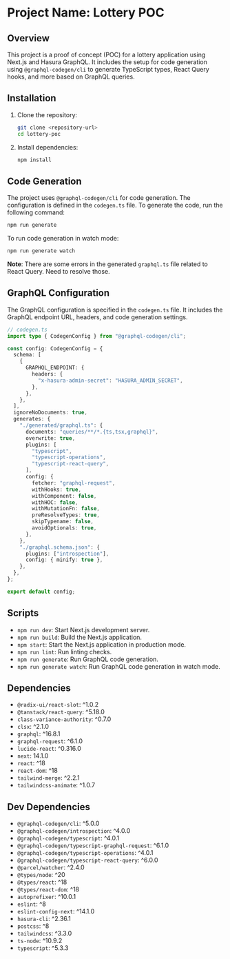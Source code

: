 # Project Name: Lottery POC

## Overview

This project is a proof of concept (POC) for a lottery application using Next.js and Hasura GraphQL. It includes the setup for code generation using `@graphql-codegen/cli` to generate TypeScript types, React Query hooks, and more based on GraphQL queries.

## Installation

1. Clone the repository:

   ```bash
   git clone <repository-url>
   cd lottery-poc
   ```

2. Install dependencies:

   ```bash
   npm install
   ```

## Code Generation

The project uses `@graphql-codegen/cli` for code generation. The configuration is defined in the `codegen.ts` file. To generate the code, run the following command:

```bash
npm run generate
```

To run code generation in watch mode:

```bash
npm run generate watch
```

**Note**: There are some errors in the generated `graphql.ts` file related to React Query. Need to resolve those.

## GraphQL Configuration

The GraphQL configuration is specified in the `codegen.ts` file. It includes the GraphQL endpoint URL, headers, and code generation settings.

```typescript
// codegen.ts
import type { CodegenConfig } from "@graphql-codegen/cli";

const config: CodegenConfig = {
  schema: [
    {
      GRAPHQL_ENDPOINT: {
        headers: {
          "x-hasura-admin-secret": "HASURA_ADMIN_SECRET",
        },
      },
    },
  ],
  ignoreNoDocuments: true,
  generates: {
    "./generated/graphql.ts": {
      documents: "queries/**/*.{ts,tsx,graphql}",
      overwrite: true,
      plugins: [
        "typescript",
        "typescript-operations",
        "typescript-react-query",
      ],
      config: {
        fetcher: "graphql-request",
        withHooks: true,
        withComponent: false,
        withHOC: false,
        withMutationFn: false,
        preResolveTypes: true,
        skipTypename: false,
        avoidOptionals: true,
      },
    },
    "./graphql.schema.json": {
      plugins: ["introspection"],
      config: { minify: true },
    },
  },
};

export default config;
```

## Scripts

- `npm run dev`: Start Next.js development server.
- `npm run build`: Build the Next.js application.
- `npm start`: Start the Next.js application in production mode.
- `npm run lint`: Run linting checks.
- `npm run generate`: Run GraphQL code generation.
- `npm run generate watch`: Run GraphQL code generation in watch mode.

## Dependencies

- `@radix-ui/react-slot`: ^1.0.2
- `@tanstack/react-query`: ^5.18.0
- `class-variance-authority`: ^0.7.0
- `clsx`: ^2.1.0
- `graphql`: ^16.8.1
- `graphql-request`: ^6.1.0
- `lucide-react`: ^0.316.0
- `next`: 14.1.0
- `react`: ^18
- `react-dom`: ^18
- `tailwind-merge`: ^2.2.1
- `tailwindcss-animate`: ^1.0.7

## Dev Dependencies

- `@graphql-codegen/cli`: ^5.0.0
- `@graphql-codegen/introspection`: ^4.0.0
- `@graphql-codegen/typescript`: ^4.0.1
- `@graphql-codegen/typescript-graphql-request`: ^6.1.0
- `@graphql-codegen/typescript-operations`: ^4.0.1
- `@graphql-codegen/typescript-react-query`: ^6.0.0
- `@parcel/watcher`: ^2.4.0
- `@types/node`: ^20
- `@types/react`: ^18
- `@types/react-dom`: ^18
- `autoprefixer`: ^10.0.1
- `eslint`: ^8
- `eslint-config-next`: ^14.1.0
- `hasura-cli`: ^2.36.1
- `postcss`: ^8
- `tailwindcss`: ^3.3.0
- `ts-node`: ^10.9.2
- `typescript`: ^5.3.3
